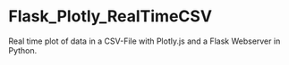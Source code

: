 # Flask_Plotly_RealTimeCSV
Real time plot of data in a CSV-File with Plotly.js and a Flask Webserver in Python.

